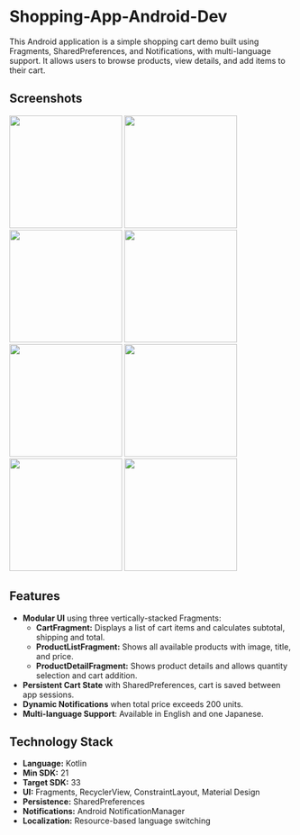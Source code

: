 # Shopping-App-Android-Dev
This Android application is a simple shopping cart demo built using Fragments, SharedPreferences, and Notifications, with multi-language support. It allows users to browse products, view details, and add items to their cart.

## Screenshots

<img src="https://github.com/user-attachments/assets/c085a3cc-ca35-4d3e-ba8d-5678b72a988e" width="200"/>
<img src="https://github.com/user-attachments/assets/55f5e2a7-b97e-4e9f-881f-fb0a0597d99b" width="200"/>
<img src="https://github.com/user-attachments/assets/b582f26d-9518-495d-bcd9-c9f176371ad0" width="200"/>
<img src="https://github.com/user-attachments/assets/a16c6657-6671-46c3-90b6-d6c696026e70" width="200"/>
<img src="https://github.com/user-attachments/assets/ed7999b1-ba57-450e-974a-26fd0ac24db8" width="200"/>
<img src="https://github.com/user-attachments/assets/90ec0b7b-0024-4a70-ad74-1e1e2808f390" width="200"/>
<img src="https://github.com/user-attachments/assets/56c79a06-2548-4376-bdd7-6a37e909f042" width="200"/>
<img src="https://github.com/user-attachments/assets/a1a6beca-91f7-478a-a10c-a66b1a6d765c" width="200"/>

## Features

- **Modular UI** using three vertically-stacked Fragments:
  - **CartFragment:** Displays a list of cart items and calculates subtotal, shipping and total.
  - **ProductListFragment:** Shows all available products with image, title, and price.
  - **ProductDetailFragment:** Shows product details and allows quantity selection and cart addition.
- **Persistent Cart State** with SharedPreferences, cart is saved between app sessions.
- **Dynamic Notifications** when total price exceeds 200 units.
- **Multi-language Support**: Available in English and one Japanese.

## Technology Stack

- **Language:** Kotlin  
- **Min SDK:** 21  
- **Target SDK:** 33  
- **UI:** Fragments, RecyclerView, ConstraintLayout, Material Design  
- **Persistence:** SharedPreferences  
- **Notifications:** Android NotificationManager  
- **Localization:** Resource-based language switching
